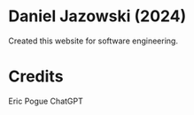 # Daniel Jazowski (2024)
Created this website for software engineering.

# Credits
Eric Pogue
ChatGPT    
